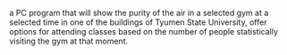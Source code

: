 a PC program that will show the purity of the air
 in a selected gym at a selected time in one of the buildings of Tyumen State University,
 offer options for attending classes based on the number of people statistically visiting the gym at that moment.
